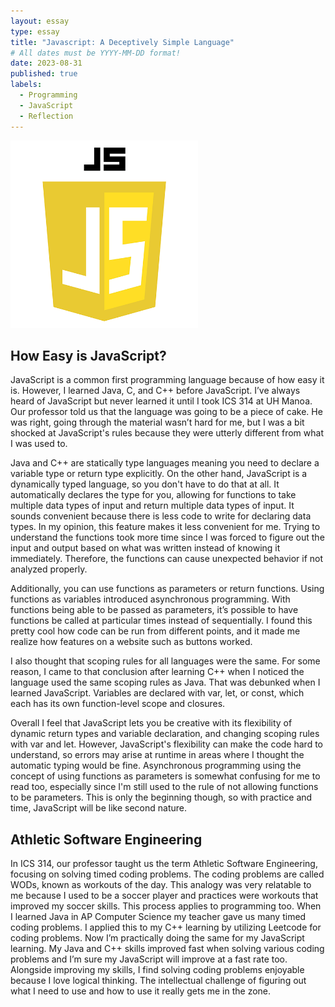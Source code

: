 ```yaml
---
layout: essay
type: essay
title: "Javascript: A Deceptively Simple Language"
# All dates must be YYYY-MM-DD format!
date: 2023-08-31
published: true
labels:
  - Programming
  - JavaScript
  - Reflection
---
```

<img width="300px" length="540px" class="rounded float-start pe-4" src="../img/javascript/javascript-logo.png">

## How Easy is JavaScript?

JavaScript is a common first programming language because of how easy it is. However, I learned Java, C, and C++ before JavaScript. I’ve always heard of JavaScript but never learned it until I took ICS 314 at UH Manoa. Our professor told us that the language was going to be a piece of cake. He was right, going through the material wasn’t hard for me, but I was a bit shocked at JavaScript's rules because they were utterly different from what I was used to.

Java and C++ are statically type languages meaning you need to declare a variable type or return type explicitly. On the other hand, JavaScript is a dynamically typed language, so you don't have to do that at all. It automatically declares the type for you, allowing for functions to take multiple data types of input and return multiple data types of input. It sounds convenient because there is less code to write for declaring data types. In my opinion, this feature makes it less convenient for me. Trying to understand the functions took more time since I was forced to figure out the input and output based on what was written instead of knowing it immediately. Therefore, the functions can cause unexpected behavior if not analyzed properly.

Additionally, you can use functions as parameters or return functions. Using functions as variables introduced asynchronous programming. With functions being able to be passed as parameters, it’s possible to have functions be called at particular times instead of sequentially. I found this pretty cool how code can be run from different points, and it made me realize how features on a website such as buttons worked.

I also thought that scoping rules for all languages were the same. For some reason, I came to that conclusion after learning C++ when I noticed the language used the same scoping rules as Java. That was debunked when I learned JavaScript. Variables are declared with var, let, or const, which each has its own function-level scope and closures.

Overall I feel that JavaScript lets you be creative with its flexibility of dynamic return types and variable declaration, and changing scoping rules with var and let. However, JavaScript's flexibility can make the code hard to understand, so errors may arise at runtime in areas where I thought the automatic typing would be fine. Asynchronous programming using the concept of using functions as parameters is somewhat confusing for me to read too, especially since I'm still used to the rule of not allowing functions to be parameters. This is only the beginning though, so with practice and time, JavaScript will be like second nature.

## Athletic Software Engineering

In ICS 314, our professor taught us the term Athletic Software Engineering, focusing on solving timed coding problems. The coding problems are called WODs, known as workouts of the day. This analogy was very relatable to me because I used to be a soccer player and practices were workouts that improved my soccer skills. This process applies to programming too. When I learned Java in AP Computer Science my teacher gave us many timed coding problems. I applied this to my C++ learning by utilizing Leetcode for coding problems. Now I’m practically doing the same for my JavaScript learning. My Java and C++ skills improved fast when solving various coding problems and I’m sure my JavaScript will improve at a fast rate too. Alongside improving my skills, I find solving coding problems enjoyable because I love logical thinking. The intellectual challenge of figuring out what I need to use and how to use it really gets me in the zone.
